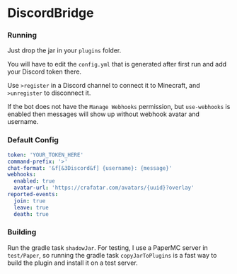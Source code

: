 # DiscordBridge

### Running

Just drop the jar in your `plugins` folder.

You will have to edit the `config.yml` that is generated after first run and add your Discord token there.

Use `>register` in a Discord channel to connect it to Minecraft, and `>unregister` to disconnect it.

If the bot does not have the `Manage Webhooks` permission, but `use-webhooks` is enabled then messages will show up without webhook avatar and username.

### Default Config

```yaml
token: 'YOUR_TOKEN_HERE'
command-prefix: '>'
chat-format: '&f[&3Discord&f] {username}: {message}'
webhooks:
  enabled: true
  avatar-url: 'https://crafatar.com/avatars/{uuid}?overlay'
reported-events:
  join: true
  leave: true
  death: true
```

### Building

Run the gradle task `shadowJar`. For testing, I use a PaperMC server in `test/Paper`, so running the gradle task `copyJarToPlugins` is a fast way to build the plugin and install it on a test server.
